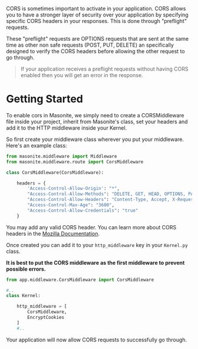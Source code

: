 CORS is sometimes important to activate in your application. CORS allows you to have a stronger layer of security over your application by specifying specific CORS headers in your responses. This is done through "preflight" requests. 

These "preflight" requests are OPTIONS requests that are sent at the same time as other non safe requests (POST, PUT, DELETE) an specifically designed to verify the CORS headers before allowing the other request to go through.

> If your application receives a preflight requests without having CORS enabled then you will get an error in the response.

# Getting Started

To enable cors in Masonite, we simply need to create a CORSMiddleware file inside your project, inherit from Masonite's class, set your headers and add it to the HTTP middleware inside your Kernel.

So first create your middleware class wherever you put your middleware. Here's an example class:

```python
from masonite.middleware import Middleware
from masonite.middleware.route import CorsMiddleware

class CorsMiddleware(CorsMiddleware):

    headers = {
        'Access-Control-Allow-Origin': "*",
        "Access-Control-Allow-Methods": "DELETE, GET, HEAD, OPTIONS, PATCH, POST, PUT",
        "Access-Control-Allow-Headers": "Content-Type, Accept, X-Requested-With",
        "Access-Control-Max-Age": "3600",
        "Access-Control-Allow-Credentials": "true"
    }
```

You may add any valid CORS header. You can learn more about CORS headers in the [Mozilla Documentation](https://developer.mozilla.org/en-US/docs/Web/HTTP/CORS).

Once created you can add it to your `http_middleware` key in your `Kernel.py` class. 

**It is best to put the CORS middleware as the first middleware to prevent possible errors.**

```python
from app.middleware.CorsMiddleware import CorsMiddleware

#..
class Kernel:

    http_middleware = [
        CorsMiddleware,
        EncryptCookies
    ]
    #..
```

Your application will now allow CORS requests to successfully go through.
